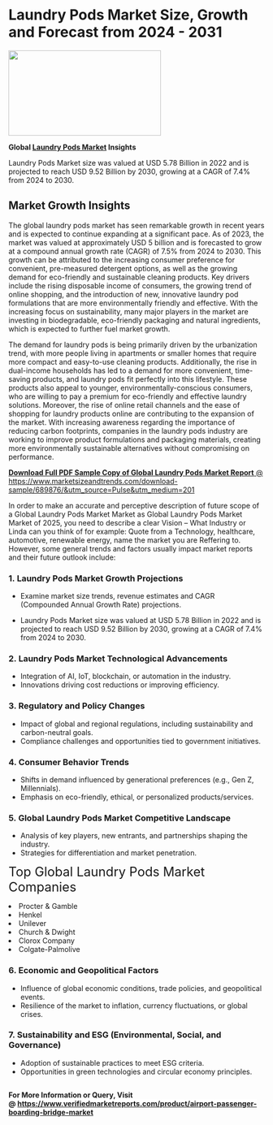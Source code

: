 <H1>Laundry Pods Market Size, Growth and Forecast from 2024 - 2031</H1><img class="aligncenter size-medium wp-image-584254" src="https://thirdeyenews.in/wp-content/uploads/2024/09/Global-Market-Research-300x168.jpeg" alt="" width="300" height="168" /><p><strong>Global&nbsp;<a href="https://www.marketsizeandtrends.com/download-sample/689876/&amp;utm_source=Pulse&amp;utm_medium=201">Laundry Pods Market</a> Insights</strong></p><p>Laundry Pods Market size was valued at USD 5.78 Billion in 2022 and is projected to reach USD 9.52 Billion by 2030, growing at a CAGR of 7.4% from 2024 to 2030.</p><p><h2>Market Growth Insights</h2> <p>The global laundry pods market has seen remarkable growth in recent years and is expected to continue expanding at a significant pace. As of 2023, the market was valued at approximately USD 5 billion and is forecasted to grow at a compound annual growth rate (CAGR) of 7.5% from 2024 to 2030. This growth can be attributed to the increasing consumer preference for convenient, pre-measured detergent options, as well as the growing demand for eco-friendly and sustainable cleaning products. Key drivers include the rising disposable income of consumers, the growing trend of online shopping, and the introduction of new, innovative laundry pod formulations that are more environmentally friendly and effective. With the increasing focus on sustainability, many major players in the market are investing in biodegradable, eco-friendly packaging and natural ingredients, which is expected to further fuel market growth.</p> <p><a href="#"></a></p> <p>The demand for laundry pods is being primarily driven by the urbanization trend, with more people living in apartments or smaller homes that require more compact and easy-to-use cleaning products. Additionally, the rise in dual-income households has led to a demand for more convenient, time-saving products, and laundry pods fit perfectly into this lifestyle. These products also appeal to younger, environmentally-conscious consumers, who are willing to pay a premium for eco-friendly and effective laundry solutions. Moreover, the rise of online retail channels and the ease of shopping for laundry products online are contributing to the expansion of the market. With increasing awareness regarding the importance of reducing carbon footprints, companies in the laundry pods industry are working to improve product formulations and packaging materials, creating more environmentally sustainable alternatives without compromising on performance.</p> <p><a href="#"></p><p><span class=""><strong>Download Full PDF Sample Copy of Global Laundry Pods Market Report</strong> @ <a href="https://www.marketsizeandtrends.com/download-sample/689876/&amp;utm_source=Pulse&amp;utm_medium=201" target="_blank">https://www.marketsizeandtrends.com/download-sample/689876/&amp;utm_source=Pulse&amp;utm_medium=201</a></span></p><p>In order to make an accurate and perceptive description of future scope of a Global&nbsp;Laundry Pods Market Market as Global&nbsp;Laundry Pods Market Market of 2025, you need to describe a clear Vision &ndash; What Industry or Linda can you think of for example: Quote from a Technology, healthcare, automotive, renewable energy, name the market you are Reffering to. However, some general trends and factors usually impact market reports and their future outlook include:</p><h3>1.&nbsp;<strong>Laundry Pods Market Growth Projections</strong></h3><ul><li>Examine market size trends, revenue estimates and CAGR (Compounded Annual Growth Rate) projections.</li><li><p>Laundry Pods Market size was valued at USD 5.78 Billion in 2022 and is projected to reach USD 9.52 Billion by 2030, growing at a CAGR of 7.4% from 2024 to 2030.</p></li></ul><h3>2.&nbsp;<strong>Laundry Pods Market Technological Advancements</strong></h3><ul><li>Integration of AI, IoT, blockchain, or automation in the industry.</li><li>Innovations driving cost reductions or improving efficiency.</li></ul><h3>3.&nbsp;<strong>Regulatory and Policy Changes</strong></h3><ul><li>Impact of global and regional regulations, including sustainability and carbon-neutral goals.</li><li>Compliance challenges and opportunities tied to government initiatives.</li></ul><h3>4.&nbsp;<strong>Consumer Behavior Trends</strong></h3><ul><li>Shifts in demand influenced by generational preferences (e.g., Gen Z, Millennials).</li><li>Emphasis on eco-friendly, ethical, or personalized products/services.</li></ul><h3>5.&nbsp;<strong>Global Laundry Pods Market Competitive Landscape</strong></h3><ul><li>Analysis of key players, new entrants, and partnerships shaping the industry.</li><li>Strategies for differentiation and market penetration.</li></ul><p data-pm-slice="1 1 []"><span style="color: inherit; font-family: inherit; font-size: 25px;">Top Global Laundry Pods Market Companies</span></p><div class="" data-test-id=""><p><li>Procter & Gamble</li><li> Henkel</li><li> Unilever</li><li> Church & Dwight</li><li> Clorox Company</li><li> Colgate-Palmolive</li></p></div><h3>6.&nbsp;<strong>Economic and Geopolitical Factors</strong></h3><ul><li>Influence of global economic conditions, trade policies, and geopolitical events.</li><li>Resilience of the market to inflation, currency fluctuations, or global crises.</li></ul><h3>7.&nbsp;<strong>Sustainability and ESG (Environmental, Social, and Governance)</strong></h3><ul><li>Adoption of sustainable practices to meet ESG criteria.</li><li>Opportunities in green technologies and circular economy principles.</li></ul><h2><strong style="font-size: 14px;">For More Information or Query, Visit @&nbsp;</strong><a style="background-color: #ffffff; font-size: 14px;" href="https://www.marketsizeandtrends.com/report/laundry-pods-market/" target="_blank">https://www.verifiedmarketreports.com/product/airport-passenger-boarding-bridge-market</a></h2>
